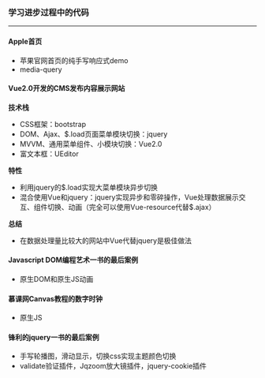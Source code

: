 ### 学习进步过程中的代码
---

#### Apple首页
- 苹果官网首页的纯手写响应式demo
- media-query

#### Vue2.0开发的CMS发布内容展示网站
**技术栈**
- CSS框架：bootstrap
- DOM、Ajax、$.load页面菜单模块切换：jquery
- MVVM、通用菜单组件、小模块切换：Vue2.0
- 富文本框：UEditor

**特性**
- 利用jquery的$.load实现大菜单模块异步切换
- 混合使用Vue和jquery：jquery实现异步和零碎操作，Vue处理数据展示交互、组件切换、动画（完全可以使用Vue-resource代替$.ajax）

**总结**
- 在数据处理量比较大的网站中Vue代替jquery是极佳做法
#### Javascript DOM编程艺术一书的最后案例
- 原生DOM和原生JS动画

#### 慕课网Canvas教程的数字时钟
- 原生JS

#### 锋利的jquery一书的最后案例
- 手写轮播图，滑动显示，切换css实现主题颜色切换
- validate验证插件，Jqzoom放大镜插件，jquery-cookie插件
